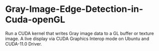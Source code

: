 # Gray-Image-Edge-Detection-in-Cuda-openGL
Run a CUDA kernel that writes Gray image data to a GL buffer or texture image. A live display via CUDA Graphics Interop mode on Ubuntu and CUDA-11.0 Driver.

